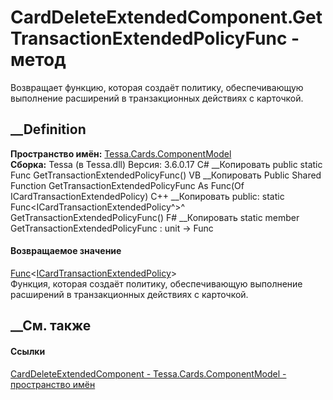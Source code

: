 # CardDeleteExtendedComponent.GetTransactionExtendedPolicyFunc - метод
Возвращает функцию, которая создаёт политику, обеспечивающую выполнение
расширений в транзакционных действиях с карточкой.
## __Definition
 **Пространство имён:**
[Tessa.Cards.ComponentModel](N_Tessa_Cards_ComponentModel.htm)  
 **Сборка:** Tessa (в Tessa.dll) Версия: 3.6.0.17
C# __Копировать
     public static Func<ICardTransactionExtendedPolicy> GetTransactionExtendedPolicyFunc()
VB __Копировать
     Public Shared Function GetTransactionExtendedPolicyFunc As Func(Of ICardTransactionExtendedPolicy)
C++ __Копировать
     public:
    static Func<ICardTransactionExtendedPolicy^>^ GetTransactionExtendedPolicyFunc()
F# __Копировать
     static member GetTransactionExtendedPolicyFunc : unit -> Func<ICardTransactionExtendedPolicy> 
#### Возвращаемое значение
[Func](https://learn.microsoft.com/dotnet/api/system.func-1)<[ICardTransactionExtendedPolicy](T_Tessa_Cards_ComponentModel_ICardTransactionExtendedPolicy.htm)>  
Функция, которая создаёт политику, обеспечивающую выполнение расширений в
транзакционных действиях с карточкой.
## __См. также
#### Ссылки
[CardDeleteExtendedComponent -
](T_Tessa_Cards_ComponentModel_CardDeleteExtendedComponent.htm)
[Tessa.Cards.ComponentModel - пространство
имён](N_Tessa_Cards_ComponentModel.htm)
